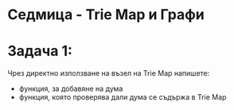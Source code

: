 # Седмица - Trie Map и Графи

Задача 1:
=
Чрез директно използване на възел на Trie Map напишете:
- функция, за добавяне на дума
- функция, която проверява дали дума се съдържа в Trie Map
